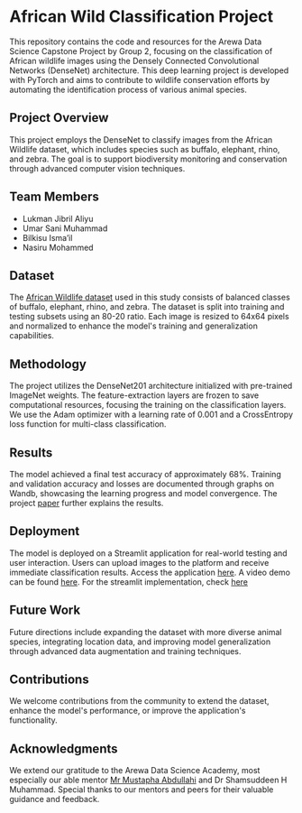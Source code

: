 # African Wild Classification Project

This repository contains the code and resources for the Arewa Data Science Capstone Project by Group 2, focusing on the classification of African wildlife images using the Densely Connected Convolutional Networks (DenseNet) architecture. This deep learning project is developed with PyTorch and aims to contribute to wildlife conservation efforts by automating the identification process of various animal species.

## Project Overview

This project employs the DenseNet to classify images from the African Wildlife dataset, which includes species such as buffalo, elephant, rhino, and zebra. The goal is to support biodiversity monitoring and conservation through advanced computer vision techniques.

## **Team Members**

- Lukman Jibril Aliyu
- Umar Sani Muhammad
- Bilkisu Isma’il
- Nasiru Mohammed

## Dataset

The [African Wildlife dataset](https://www.kaggle.com/datasets/biancaferreira/african-wildlife) used in this study consists of balanced classes of buffalo, elephant, rhino, and zebra. The dataset is split into training and testing subsets using an 80-20 ratio. Each image is resized to 64x64 pixels and normalized to enhance the model's training and generalization capabilities.

## Methodology

The project utilizes the DenseNet201 architecture initialized with pre-trained ImageNet weights. The feature-extraction layers are frozen to save computational resources, focusing the training on the classification layers. We use the Adam optimizer with a learning rate of 0.001 and a CrossEntropy loss function for multi-class classification.

## Results

The model achieved a final test accuracy of approximately 68%. Training and validation accuracy and losses are documented through graphs on Wandb, showcasing the learning progress and model convergence. The project [paper](https://github.com/lukmanaj/wildlifeclassify/blob/main/project_paper.pdf) further explains the results.

## Deployment

The model is deployed on a Streamlit application for real-world testing and user interaction. Users can upload images to the platform and receive immediate classification results. Access the application [here](https://afriwildlifeclassify.streamlit.app/). A video demo can be found [here](https://youtu.be/Mp5iStr_wzs?si=0CMjfRQRHo72BVKy). For the streamlit implementation, check [here](https://github.com/lukmanaj/wildlifeclassifyapp)

## Future Work

Future directions include expanding the dataset with more diverse animal species, integrating location data, and improving model generalization through advanced data augmentation and training techniques.

## Contributions

We welcome contributions from the community to extend the dataset, enhance the model's performance, or improve the application's functionality.

## Acknowledgments

We extend our gratitude to the Arewa Data Science Academy, most especially our able mentor [Mr Mustapha Abdullahi](https://github.com/mustious) and Dr Shamsuddeen H Muhammad. Special thanks to our mentors and peers for their valuable guidance and feedback.
